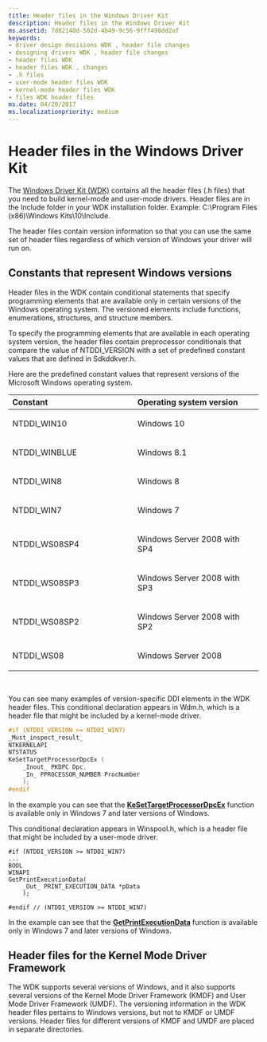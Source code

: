 ```yaml
---
title: Header files in the Windows Driver Kit
description: Header files in the Windows Driver Kit
ms.assetid: 7d02148d-502d-4b49-9c56-9fff498dd2af
keywords:
- driver design decisions WDK , header file changes
- designing drivers WDK , header file changes
- header files WDK
- header files WDK , changes
- .h files
- user-mode header files WDK
- kernel-mode header files WDK
- files WDK header files
ms.date: 04/20/2017
ms.localizationpriority: medium
---
```


# Header files in the Windows Driver Kit


The [Windows Driver Kit (WDK)](https://msdn.microsoft.com/library/windows/hardware/ff557573) contains all the header files (.h files) that you need to build kernel-mode and user-mode drivers. Header files are in the Include folder in your WDK installation folder. Example: C:\\Program Files (x86)\\Windows Kits\\10\\Include.

The header files contain version information so that you can use the same set of header files regardless of which version of Windows your driver will run on.

## <span id="Constants_that_represent_Windows_versions"></span><span id="constants_that_represent_windows_versions"></span><span id="CONSTANTS_THAT_REPRESENT_WINDOWS_VERSIONS"></span>Constants that represent Windows versions


Header files in the WDK contain conditional statements that specify programming elements that are available only in certain versions of the Windows operating system. The versioned elements include functions, enumerations, structures, and structure members.

To specify the programming elements that are available in each operating system version, the header files contain preprocessor conditionals that compare the value of NTDDI\_VERSION with a set of predefined constant values that are defined in Sdkddkver.h.

Here are the predefined constant values that represent versions of the Microsoft Windows operating system.

<table>
<colgroup>
<col width="50%" />
<col width="50%" />
</colgroup>
<thead>
<tr class="header">
<th align="left">Constant</th>
<th align="left">Operating system version</th>
</tr>
</thead>
<tbody>
<tr class="odd">
<td align="left"><p>NTDDI_WIN10</p></td>
<td align="left"><p>Windows 10</p></td>
</tr>
<tr class="even">
<td align="left"><p>NTDDI_WINBLUE</p></td>
<td align="left"><p>Windows 8.1</p></td>
</tr>
<tr class="odd">
<td align="left"><p>NTDDI_WIN8</p></td>
<td align="left"><p>Windows 8</p></td>
</tr>
<tr class="even">
<td align="left"><p>NTDDI_WIN7</p></td>
<td align="left"><p>Windows 7</p></td>
</tr>
<tr class="odd">
<td align="left"><p>NTDDI_WS08SP4</p></td>
<td align="left"><p>Windows Server 2008 with SP4</p></td>
</tr>
<tr class="even">
<td align="left"><p>NTDDI_WS08SP3</p></td>
<td align="left"><p>Windows Server 2008 with SP3</p></td>
</tr>
<tr class="odd">
<td align="left"><p>NTDDI_WS08SP2</p></td>
<td align="left"><p>Windows Server 2008 with SP2</p></td>
</tr>
<tr class="even">
<td align="left"><p>NTDDI_WS08</p></td>
<td align="left"><p>Windows Server 2008</p></td>
</tr>
</tbody>
</table>

 

You can see many examples of version-specific DDI elements in the WDK header files. This conditional declaration appears in Wdm.h, which is a header file that might be included by a kernel-mode driver.

```cpp
#if (NTDDI_VERSION >= NTDDI_WIN7)
_Must_inspect_result_
NTKERNELAPI
NTSTATUS
KeSetTargetProcessorDpcEx (
    _Inout_ PKDPC Dpc,
    _In_ PPROCESSOR_NUMBER ProcNumber
    );
#endif
```

In the example you can see that the [**KeSetTargetProcessorDpcEx**](https://msdn.microsoft.com/library/windows/hardware/ff553279) function is available only in Windows 7 and later versions of Windows.

This conditional declaration appears in Winspool.h, which is a header file that might be included by a user-mode driver.

```ManagedCPlusPlus
#if (NTDDI_VERSION >= NTDDI_WIN7)
...
BOOL
WINAPI
GetPrintExecutionData(
    _Out_ PRINT_EXECUTION_DATA *pData
    );

#endif // (NTDDI_VERSION >= NTDDI_WIN7)
```

In the example can see that the [**GetPrintExecutionData**](https://msdn.microsoft.com/library/windows/desktop/ee264322) function is available only in Windows 7 and later versions of Windows.

## <span id="Header_files_for_the_Kernel_Mode_Driver_Framework"></span><span id="header_files_for_the_kernel_mode_driver_framework"></span><span id="HEADER_FILES_FOR_THE_KERNEL_MODE_DRIVER_FRAMEWORK"></span>Header files for the Kernel Mode Driver Framework


The WDK supports several versions of Windows, and it also supports several versions of the Kernel Mode Driver Framework (KMDF) and User Mode Driver Framework (UMDF). The versioning information in the WDK header files pertains to Windows versions, but not to KMDF or UMDF versions. Header files for different versions of KMDF and UMDF are placed in separate directories.

 

 





